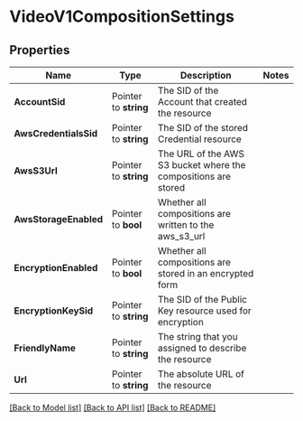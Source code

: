 # VideoV1CompositionSettings

## Properties
Name | Type | Description | Notes
------------ | ------------- | ------------- | -------------
**AccountSid** | Pointer to **string** | The SID of the Account that created the resource |
**AwsCredentialsSid** | Pointer to **string** | The SID of the stored Credential resource |
**AwsS3Url** | Pointer to **string** | The URL of the AWS S3 bucket where the compositions are stored |
**AwsStorageEnabled** | Pointer to **bool** | Whether all compositions are written to the aws_s3_url |
**EncryptionEnabled** | Pointer to **bool** | Whether all compositions are stored in an encrypted form |
**EncryptionKeySid** | Pointer to **string** | The SID of the Public Key resource used for encryption |
**FriendlyName** | Pointer to **string** | The string that you assigned to describe the resource |
**Url** | Pointer to **string** | The absolute URL of the resource |

[[Back to Model list]](../README.md#documentation-for-models) [[Back to API list]](../README.md#documentation-for-api-endpoints) [[Back to README]](../README.md)


